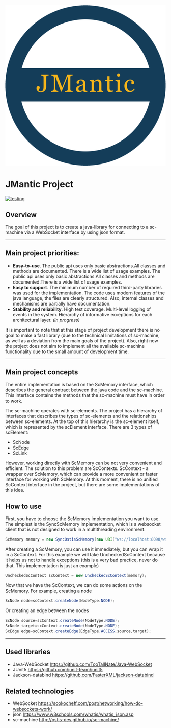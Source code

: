 ![](docs/logo/project_logo.png)

# JMantic Project

[![testing](https://github.com/artrayme/JMantic/actions/workflows/build-and-test.yml/badge.svg)](https://github.com/artrayme/JMantic/actions/workflows/build-and-test.yml)

## Overview

The goal of this project is to create a java-library for connecting to a sc-machine via a WebSocket interface by using
json format.

****

## Main project priorities:

* **Easy-to-use**. The public api uses only basic abstractions.All classes and methods are documented. There is a wide
  list of usage examples. The public api uses only basic abstractions.All classes and methods are documented.There is a
  wide list of usage examples.
* **Easy to support**. The minimum number of required third-party libraries was used for the implementation. The code
  uses modern features of the java language, the files are clearly structured. Also, internal classes and mechanisms are
  partially have documentation.
* **Stability and reliability**. High test coverage. Multi-level logging of events in the system. Hierarchy of
  informative exceptions for each architectural layer.  _(in progress)_

It is important to note that at this stage of project development there is no goal to make a fast library (due to the
technical limitations of sc-machine, as well as a deviation from the main goals of the project). Also, right now the
project does not aim to implement all the available sc-machine functionality due to the small amount of development
time.

****

## Main project concepts

The entire implementation is based on the ScMemory interface, which describes the general contract between the java code
and the sc-machine. This interface contains the methods that the sc-machine must have in order to work.

The sc-machine operates with sc-elements. The project has a hierarchy of interfaces that describes the types of
sc-elements and the relationships between sc-elements. At the top of this hierarchy is the sc-element itself, which is
represented by the scElement interface. There are 3 types of scElement:

* ScNode
* ScEdge
* ScLink

However, working directly with ScMemory can be not very convenient and efficient. The solution to this problem are
ScContexts. ScContext - a wrapper over ScMemory, which can provide a more convenient or faster interface for working
with ScMemory. At this moment, there is no unified ScContext interface in the project, but there are some
implementations of this idea.

## How to use

First, you have to choose the ScMemory implementation you want to use. The simplest is the SyncScMemory implementation,
which is a websocket client that is not designed to work in a multithreading environment.

```java
ScMemory memory = new SyncOstisScMemory(new URI("ws://localhost:8090/ws_json"));
```

After creating a ScMemory, you can use it immediately, but you can wrap it in a ScContext. For this example we will take
UncheckedScContext because it helps us not to handle exceptions (this is a very bad practice, never do that. This
implementation is just an example)

```java
UncheckedScContext scContext = new UncheckedScContext(memory);
```

Now that we have the ScContext, we can do some actions on the ScMemory. For example, creating a node

```java
ScNode node=scContext.createNode(NodeType.NODE);
```

Or creating an edge between the nodes

```java
ScNode source=scContext.createNode(NodeType.NODE);
ScNode target=scContext.createNode(NodeType.NODE);
ScEdge edge=scContext.createEdge(EdgeType.ACCESS,source,target);
```

****

## Used libraries

* Java-WebSocket https://github.com/TooTallNate/Java-WebSocket
* JUnit5 https://github.com/junit-team/junit5
* Jackson-databind https://github.com/FasterXML/jackson-databind

## Related technologies

* WebSocket https://sookocheff.com/post/networking/how-do-websockets-work/
* json https://www.w3schools.com/whatis/whatis_json.asp
* sc-machine http://ostis-dev.github.io/sc-machine/

